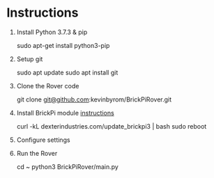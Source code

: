 # Instructions

1. Install Python 3.7.3 & pip 

    sudo apt-get install python3-pip

2. Setup git

    sudo apt update
    sudo apt install git

3. Clone the Rover code

    git clone git@github.com:kevinbyrom/BrickPiRover.git

4. Install BrickPi module [instructions](https://www.dexterindustries.com/BrickPi/brickpi3-getting-started-step-4-program-brickpi-robot/brickpi3-getting-started-program-python/)

    curl -kL dexterindustries.com/update_brickpi3 | bash
    sudo reboot

4. Configure settings
5. Run the Rover 

    cd ~
    python3 BrickPiRover/main.py
